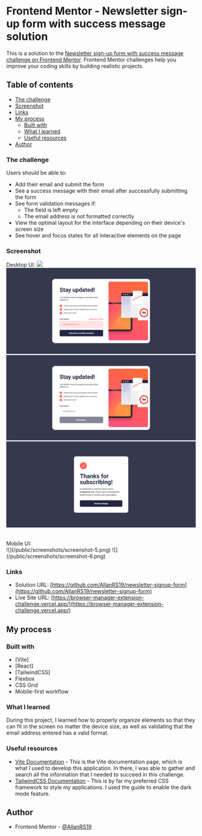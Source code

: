 # Frontend Mentor - Newsletter sign-up form with success message solution

This is a solution to the [Newsletter sign-up form with success message challenge on Frontend Mentor](https://www.frontendmentor.io/challenges/newsletter-signup-form-with-success-message-3FC1AZbNrv). Frontend Mentor challenges help you improve your coding skills by building realistic projects. 

## Table of contents

- [The challenge](#the-challenge)
- [Screenshot](#screenshot)
- [Links](#links)
- [My process](#my-process)
  - [Built with](#built-with)
  - [What I learned](#what-i-learned)
  - [Useful resources](#useful-resources)
- [Author](#author)

### The challenge

Users should be able to:

- Add their email and submit the form
- See a success message with their email after successfully submitting the form
- See form validation messages if:
  - The field is left empty
  - The email address is not formatted correctly
- View the optimal layout for the interface depending on their device's screen size
- See hover and focus states for all interactive elements on the page

### Screenshot

Desktop UI:
![](/public/screeshots/screenshot-1.png)
![](/public/screenshots/screenshot-2.png)
![](/public/screenshots/screenshot-3.png)
![](/public/screenshots/screenshot-4.png)

<br/>
Mobile UI:
<br/>
![](/public/screenshots/screenshot-5.png)
![](/public/screenshots/screenshot-6.png)

### Links

- Solution URL: [https://github.com/AllanRS19/newsletter-signup-form](https://github.com/AllanRS19/newsletter-signup-form)
- Live Site URL: [https://browser-manager-extension-challenge.vercel.app/](https://browser-manager-extension-challenge.vercel.app/)

## My process

### Built with

- [Vite]
- [React]
- [TailwindCSS]
- Flexbox
- CSS Grid
- Mobile-first workflow

### What I learned

During this project, I learned how to properly organize elements so that they can fit in the screen no matter the device size, as well as validating that the email address entered has a valid format.

### Useful resources

- [Vite Documentation](https://vite.dev/guide/) - This is the Vite documentation page, which is what I used to develop this application. In there, I was able to gather and search all the information that I needed to succeed in this challenge.
- [TailwindCSS Documentation](https://tailwindcss.com/docs/dark-mode) - This is by far my preferred CSS framework to style my applications. I used the guide to enable the dark mode feature.

## Author

- Frontend Mentor - [@AllanRS19](https://www.frontendmentor.io/profile/AllanRS19)